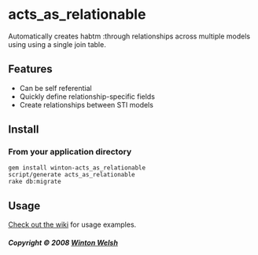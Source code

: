 acts_as_relationable
====================

Automatically creates habtm :through relationships across multiple models using using a single join table.


Features
--------

* Can be self referential
* Quickly define relationship-specific fields
* Create relationships between STI models


Install
-------

### From your application directory

	gem install winton-acts_as_relationable
	script/generate acts_as_relationable
	rake db:migrate


Usage
-----

[Check out the wiki](http://github.com/winton/acts_as_relationable/wikis) for usage examples.


##### Copyright &copy; 2008 [Winton Welsh](mail@wintoni.us)